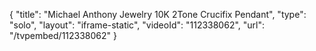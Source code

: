 {
    "title": "Michael Anthony Jewelry 10K 2Tone Crucifix Pendant",
    "type": "solo",
    "layout": "iframe-static",
    "videoId": "112338062",
    "url": "\/tvpembed\/112338062"
}